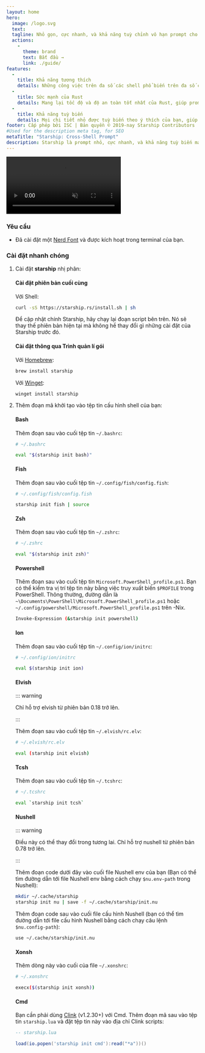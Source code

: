 ```yaml
---
layout: home
hero:
  image: /logo.svg
  text:
  tagline: Nhỏ gọn, cực nhanh, và khả năng tuỳ chỉnh vô hạn prompt cho bất kì shell nào!
  actions:
    - 
      theme: brand
      text: Bắt đầu →
      link: ./guide/
features:
  - 
    title: Khả năng tương thích
    details: Những công việc trên đa số các shell phổ biến trên đa số các hệ điều hành phổ biến. Sử dụng nó ở mọi nơi!
  - 
    title: Sức mạnh của Rust
    details: Mang lại tốc độ và độ an toàn tốt nhất của Rust, giúp prompt của bạn thực thi nhanh chóng và đáng tin cậy nhất có thể.
  - 
    title: Khả năng tuỳ biến
    details: Mọi chi tiết nhỏ được tuỳ biến theo ý thích của bạn, giúp prompt này nhỏ nhất có thể hoặc phong phú về tính năng như bạn muốn.
footer: Cấp phép bởi ISC | Bản quyền © 2019-nay Starship Contributors
#Used for the description meta tag, for SEO
metaTitle: "Starship: Cross-Shell Prompt"
description: Starship là prompt nhỏ, cực nhanh, và khả năng tuỳ biến mạnh mẽ cho bất kì shell nào! Hiển thị thông tin bạn cần, trong khi vẫn giữ cho đẹp và nhỏ gọn. Hỗ trợ cài đặt nhanh cho Bash, Fish, ZSH, Ion, Tcsh, Elvish, Nu, Xonsh, Cmd, và PowerShell.
---
```


<script setup>
import { onMounted } from 'vue'

onMounted(() => {
  const urlParams = new URLSearchParams(window.location.search)
  if (urlParams.has('uwu') || urlParams.has('kawaii')) {
    const img = document.querySelector('.VPHero .VPImage.image-src')
    img.classList.add('uwu')
    img.src = '/logo-uwu.png'
    img.alt = 'Kawaii Starship Logo by @sawaratsuki1004'
  }
})
</script>

<video class="demo-video" muted autoplay loop playsinline>
  <source src="/demo.webm" type="video/webm">
  <source src="/demo.mp4" type="video/mp4">
</video>

### Yêu cầu

- Đã cài đặt một [Nerd Font](https://www.nerdfonts.com/) và được kích hoạt trong terminal của bạn.

### Cài đặt nhanh chóng

1. Cài đặt **starship** nhị phân:


   #### Cài đặt phiên bản cuối cùng

   Với Shell:

   ```sh
   curl -sS https://starship.rs/install.sh | sh
   ```

   Để cập nhật chính Starship, hãy chạy lại đoạn script bên trên. Nó sẽ thay thế phiên bản hiện tại mà không hề thay đổi gì những cài đặt của Starship trước đó.


   #### Cài đặt thông qua Trình quản lí gói

   Với [Homebrew](https://brew.sh/):

   ```sh
   brew install starship
   ```

   Với [Winget](https://github.com/microsoft/winget-cli):

   ```powershell
   winget install starship
   ```

1. Thêm đoạn mã khởi tạo vào tệp tin cấu hình shell của bạn:


   #### Bash

   Thêm đoạn sau vào cuối tệp tin `~/.bashrc`:

   ```sh
   # ~/.bashrc

   eval "$(starship init bash)"
   ```


   #### Fish

   Thêm đoạn sau vào cuối tệp tin `~/.config/fish/config.fish`:

   ```sh
   # ~/.config/fish/config.fish

   starship init fish | source
   ```


   #### Zsh

   Thêm đoạn sau vào cuối tệp tin `~/.zshrc`:

   ```sh
   # ~/.zshrc

   eval "$(starship init zsh)"
   ```


   #### Powershell

   Thêm đoạn sau vào cuối tệp tin `Microsoft.PowerShell_profile.ps1`. Bạn có thể kiểm tra vị trí tệp tin này bằng việc truy xuất biến `$PROFILE` trong PowerShell. Thông thường, đường dẫn là `~\Documents\PowerShell\Microsoft.PowerShell_profile.ps1` hoặc `~/.config/powershell/Microsoft.PowerShell_profile.ps1` trên -Nix.

   ```sh
   Invoke-Expression (&starship init powershell)
   ```


   #### Ion

   Thêm đoạn sau vào cuối tệp tin `~/.config/ion/initrc`:

   ```sh
   # ~/.config/ion/initrc

   eval $(starship init ion)
   ```


   #### Elvish

   ::: warning

   Chỉ hỗ trợ elvish từ phiên bản 0.18 trở lên.

   :::

   Thêm đoạn sau vào cuối tệp tin `~/.elvish/rc.elv`:

   ```sh
   # ~/.elvish/rc.elv

   eval (starship init elvish)
   ```


   #### Tcsh

   Thêm đoạn sau vào cuối tệp tin `~/.tcshrc`:

   ```sh
   # ~/.tcshrc

   eval `starship init tcsh`
   ```


   #### Nushell

   ::: warning

   Điều này có thể thay đổi trong tương lai. Chỉ hỗ trợ nushell từ phiên bản 0.78 trở lên.

   :::

   Thêm đoạn code dưới đây vào cuối file Nushell env của bạn (Bạn có thể tìm đường dẫn tới file Nushell env bằng cách chạy `$nu.env-path` trong Nushell):

   ```sh
   mkdir ~/.cache/starship
   starship init nu | save -f ~/.cache/starship/init.nu
   ```

   Thêm đoạn code sau vào cuối file cấu hình Nushell (bạn có thể tìm đường dẫn tới file cấu hình Nushell bằng cách chạy câu lệnh `$nu.config-path`):

   ```sh
   use ~/.cache/starship/init.nu
   ```


   #### Xonsh

   Thêm dòng này vào cuối của file `~/.xonshrc`:

   ```sh
   # ~/.xonshrc

   execx($(starship init xonsh))
   ```


   #### Cmd

   Bạn cần phải dùng [Clink](https://chrisant996.github.io/clink/clink.html) (v1.2.30+) với Cmd. Thêm đoạn mã sau vào tệp tin `starship.lua` và đặt tệp tin này vào địa chỉ Clink scripts:

   ```lua
   -- starship.lua

   load(io.popen('starship init cmd'):read("*a"))()
   ```
